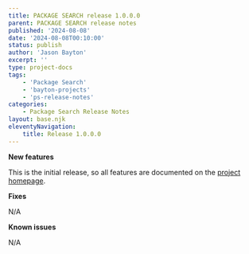 ```yaml
---
title: PACKAGE SEARCH release 1.0.0.0
parent: PACKAGE SEARCH release notes
published: '2024-08-08'
date: '2024-08-08T00:10:00'
status: publish
author: 'Jason Bayton'
excerpt: ''
type: project-docs
tags: 
    - 'Package Search'
    - 'bayton-projects'
    - 'ps-release-notes'
categories: 
    - Package Search Release Notes
layout: base.njk
eleventyNavigation: 
    title: Release 1.0.0.0
---
```


**New features**

This is the initial release, so all features are documented on the [project homepage](../../).

**Fixes**

N/A

**Known issues**

N/A
